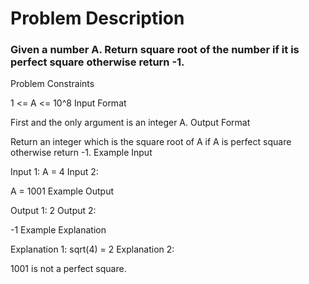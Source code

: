 # Problem Description

### Given a number A. Return square root of the number if it is perfect square otherwise return -1.

Problem Constraints

1 <= A <= 10^8
Input Format

First and the only argument is an integer A.
Output Format

Return an integer which is the square root of A if A is perfect square otherwise return -1.
Example Input

Input 1:
A = 4
Input 2:

A = 1001
Example Output

Output 1:
2
Output 2:

-1
Example Explanation

Explanation 1:
sqrt(4) = 2
Explanation 2:

1001 is not a perfect square.
